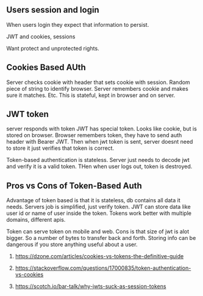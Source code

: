 ## Users session and login
When users login they expect that information to persist.

JWT and cookies, sessions

Want protect and unprotected rights.

## Cookies Based AUth
Server checks cookie with header that sets cookie with session. Random piece of string to identify browser.
Server remembers cookie and makes sure it matches. Etc. This is stateful, kept in browser and on server.

## JWT token
server responds with token JWT
has special token. Looks like cookie, but is stored on browser. Browser remembers token, they have to send auth header with Bearer JWT. Then when jwt token is sent, server doesnt need to store it just verifies that token is correct.

Token-based authentication is stateless. Server just needs to decode jwt and verify it is a valid token. THen when user logs out, token is destroyed.

## Pros vs Cons of Token-Based Auth
Advantage of token based is that it is stateless, db contains all data it needs. Servers job is simplified, just verify token. JWT can store data like user id or name of user inside the token. Tokens work better with multiple domains, different apis.

Token can serve token on mobile and web. Cons is that size of jwt is alot bigger. So a number of bytes to transfer back and forth. Storing info can be dangerous if you store anything useful about a user.

1. https://dzone.com/articles/cookies-vs-tokens-the-definitive-guide

2. https://stackoverflow.com/questions/17000835/token-authentication-vs-cookies

3. https://scotch.io/bar-talk/why-jwts-suck-as-session-tokens
